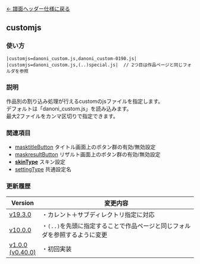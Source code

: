 [← 譜面ヘッダー仕様に戻る](dos_header.html)
## customjs

### 使い方
```
|customjs=danoni_custom.js,danoni_custom-0190.js|
|customjs=danoni_custom.js,(..)special.js|  // 2つ目は作品ページと同じフォルダを参照
```
### 説明
作品別の割り込み処理が行えるcustomのjsファイルを指定します。  
デフォルトは「danoni_custom.js」を読み込みます。  
最大2ファイルをカンマ区切りで指定できます。  

### 関連項目
- [masktitleButton](dos-h0043-masktitleButton.html)  タイトル画面上のボタン群の有効/無効設定
- [maskresultButton](dos-h0044-maskresultButton.html)  リザルト画面上のボタン群の有効/無効設定
- [**skinType**](dos-h0054-skinType.html)  スキン設定
- [settingType](dos-h0056-settingType.html)  共通設定名

### 更新履歴

|Version|変更内容|
|----|----|
|[v19.3.0](https://github.com/cwtickle/danoniplus/releases/tag/v19.3.0)|・カレント＋サブディレクトリ指定に対応|
|[v10.0.0](https://github.com/cwtickle/danoniplus/releases/tag/v10.0.0)|・`(..)`を先頭に指定することで作品ページと同じフォルダを参照するように変更|
|[v1.0.0<br>(v0.40.0)](https://github.com/cwtickle/danoniplus/releases/tag/v1.0.1)|・初回実装|